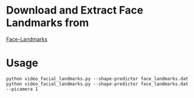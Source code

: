 # Download and Extract Face Landmarks from
[Face-Landmarks](https://www.sendspace.com/file/m9v7kn)

# Usage
```
python video_facial_landmarks.py --shape-predictor face_landmarks.dat
python video_facial_landmarks.py --shape-predictor face_landmarks.dat --picamera 1
```
